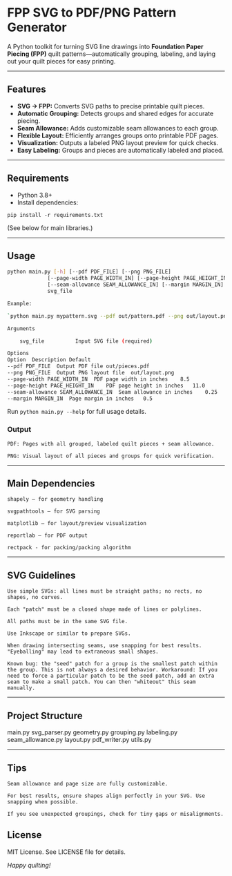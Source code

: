 # FPP SVG to PDF/PNG Pattern Generator

A Python toolkit for turning SVG line drawings into **Foundation Paper Piecing (FPP)** quilt patterns—automatically grouping, labeling, and laying out your quilt pieces for easy printing.

---

## Features

- **SVG → FPP:** Converts SVG paths to precise printable quilt pieces.
- **Automatic Grouping:** Detects groups and shared edges for accurate piecing.
- **Seam Allowance:** Adds customizable seam allowances to each group.
- **Flexible Layout:** Efficiently arranges groups onto printable PDF pages.
- **Visualization:** Outputs a labeled PNG layout preview for quick checks.
- **Easy Labeling:** Groups and pieces are automatically labeled and placed.

---

## Requirements

- Python 3.8+
- Install dependencies:

`pip install -r requirements.txt`

(See below for main libraries.)

---

## Usage

```bash
python main.py [-h] [--pdf PDF_FILE] [--png PNG_FILE]
             [--page-width PAGE_WIDTH_IN] [--page-height PAGE_HEIGHT_IN]
             [--seam-allowance SEAM_ALLOWANCE_IN] [--margin MARGIN_IN]
             svg_file

Example:

`python main.py mypattern.svg --pdf out/pattern.pdf --png out/layout.png --seam-allowance 0.375`

Arguments

    svg_file          Input SVG file (required)

Options
Option	Description	Default
--pdf PDF_FILE	Output PDF file	out/pieces.pdf
--png PNG_FILE	Output PNG layout file	out/layout.png
--page-width PAGE_WIDTH_IN	PDF page width in inches	8.5
--page-height PAGE_HEIGHT_IN	PDF page height in inches	11.0
--seam-allowance SEAM_ALLOWANCE_IN	Seam allowance in inches	0.25
--margin MARGIN_IN	Page margin in inches	0.5
```

Run `python main.py --help` for full usage details.

### Output

    PDF: Pages with all grouped, labeled quilt pieces + seam allowance.

    PNG: Visual layout of all pieces and groups for quick verification.

---

## Main Dependencies

    shapely — for geometry handling

    svgpathtools — for SVG parsing

    matplotlib — for layout/preview visualization

    reportlab — for PDF output

    rectpack - for packing/packing algorithm

---

## SVG Guidelines

    Use simple SVGs: all lines must be straight paths; no rects, no shapes, no curves.

    Each "patch" must be a closed shape made of lines or polylines.

    All paths must be in the same SVG file.

    Use Inkscape or similar to prepare SVGs.

    When drawing intersecting seams, use snapping for best results. "Eyeballing" may lead to extraneous small shapes.

    Known bug: the "seed" patch for a group is the smallest patch within the group. This is not always a desired behavior. Workaround: If you need to force a particular patch to be the seed patch, add an extra seam to make a small patch. You can then "whiteout" this seam manually.

---

## Project Structure

main.py
svg_parser.py
geometry.py
grouping.py
labeling.py
seam_allowance.py
layout.py
pdf_writer.py
utils.py

---

## Tips

    Seam allowance and page size are fully customizable.

    For best results, ensure shapes align perfectly in your SVG. Use snapping when possible.

    If you see unexpected groupings, check for tiny gaps or misalignments.

## License

MIT License.
See LICENSE file for details.


*Happy quilting!*
